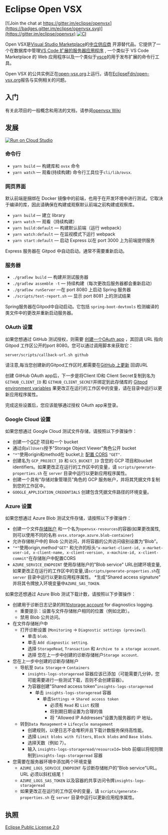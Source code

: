 # Eclipse Open VSX

[![Join the chat at https://gitter.im/eclipse/openvsx](https://badges.gitter.im/eclipse/openvsx.svg)](https://gitter.im/eclipse/openvsx)
[![CI](https://github.com/eclipse/openvsx/workflows/CI/badge.svg)](https://github.com/eclipse/openvsx/actions?query=workflow%3ACI)

Open VSX是[Visual Studio Marketplace](https://marketplace.visualstudio.com/vscode)的[中立供应商](https://projects.eclipse.org/projects/ecd.openvsx) 开源替代品。它提供了一个在数据库中管理[VS Code 扩展的服务器应用程序](https://code.visualstudio.com/api) , 一个类似于 VS Code Marketplace 的 Web 应用程序以及一个类似于[vsce](https://code.visualstudio.com/api/working-with-extensions/publishing-extension#vsce)的用于发布扩展的命令行工具。

 Open VSX 的公共实例正在[open-vsx.org](https://open-vsx.org/)上运行。请在[EclipseFdn/open-vsx.org](https://github.com/EclipseFdn/open-vsx.org)报告与实例相关的问题。

## 入门

有关此项目的一般概念和用法的文档，请参阅[openvsx Wiki](https://github.com/eclipse/openvsx/wiki) 

## 发展
[![Run on Cloud Studio](https://cs-res.codehub.cn/common/assets/icon-badge.svg)](https://cloudstudio.net#https://github.com/cloudstudio-platform/openvsx)

### 命令行

 * `yarn build` &mdash; 构建库和 `ovsx` 命令
 * `yarn watch` &mdash; 观看(持续构建)
命令行工具位于`cli/lib/ovsx`.

### 网页界面

默认前端是捆绑在 Docker 镜像中的前端，也用于在开发环境中进行测试。它取决于编译的库，因此请确保在构建或观察默认前端之前构建或观察库。

 * `yarn build` &mdash; 建立 library
 * `yarn watch` &mdash; 观看（持续构建）
 * `yarn build:default` &mdash; 构建默认前端（运行 webpack）
 * `yarn watch:default` &mdash; 在监视模式下运行 webpack
 * `yarn start:default` &mdash; 启动 Express 以在 port 3000 上为前端提供服务

 Express 服务器在 Gitpod 中自动启动。通常不需要重新启动。
 
### 服务器

 * `./gradlew build` &mdash; 构建并测试服务器
 * `./gradlew assemble -t` &mdash;  持续构建（每次更改后服务器都会重新启动）
 * `./gradlew runServer` &mdash;在 port 8080 上启动 Spring 服务器
 * `./scripts/test-report.sh` &mdash; 显示 port 8081 上的测试结果

Spring服务器在Gitpod中自动启动。它包括 `spring-boot-devtools` 检测编译的类文件中的更改并重新启动服务器。

### OAuth 设置

如果您想通过 GitHub 测试授权，则需要 [创建一个OAuth app](https://developer.github.com/apps/building-oauth-apps/creating-an-oauth-app/) ，其回调 URL 指向 Gitpod 工作区公开的port 8080。您可以通过调用脚本来获取它：

```
server/scripts/callback-url.sh github
```

请注意,每当您创建新的Gitpod工作区时,都需要在[GitHub 上更新](https://github.com/settings/developers) 回调URL

创建 GitHub OAuth app后，下一步是将Client ID和 Client Secret复制到名为`GITHUB_CLIENT_ID` 和 `GITHUB_CLIENT_SECRET`并绑定到此存储库的 [Gitpod environment variables](https://www.gitpod.io/docs/environment-variables/)  果更改正在运行的工作区中的变量，请在目录中运行以更新应用程序属性。

完成这些设置后，您应该能够通过授权 OAuth app来登录。

### Google Cloud 设置

如果您想通过 Google Cloud 测试文件存储，请按照以下步骤操作：

 * 创建一个[GCP](https://cloud.google.com/) 项目和一个 bucket
 * 通过向`allUsers`授予"Storage Object Viewer"角色公开 bucket
 *  `"*"`使用origin和method在 bucket上 [配置 CORS](https://cloud.google.com/storage/docs/configuring-cors#configure-cors-bucket)  `"GET"`.
 * 创建名为 `GCP_PROJECT_ID` 和 `GCS_BUCKET_ID` 含您的 GCP 项目和bucket identifiers。如果更改正在运行的工作区中的变量，请 `scripts/generate-properties.sh` 在 `server` 目录中运行以更新应用程序属性。
 * 创建一个具有“存储对象管理员”角色的 GCP 服务帐户，并将其凭据文件复制到您的工作区中。
 * `GOOGLE_APPLICATION_CREDENTIALS` 创建包含凭据文件路径的环境变量。


### Azure 设置

如果您想通过 Azure Blob 测试文件存储，请按照以下步骤操作：

 * 创建一个文件[存储账户](https://portal.azure.com/) 和一个名为`openvsx-resources`的容器(如果更改属性,则可以使用不同的名称 `ovsx.storage.azure.blob-container`)
 * 允许存储帐户中的 Blob 公共访问，并将容器的公共访问级别设置为“Blob”。
 * `"*"`使用origin,method`"GET"` 和允许的标头`"x-market-client-id, x-market-user-id, x-client-name, x-client-version, x-machine-id, x-client-commit"`在存储账户中配置CORS
 * `AZURE_SERVICE_ENDPOINT` 使用存储账户的"Blob service" URL创建环境变量,如果更改正在运行的工作区中的变量,请`scripts/generate-properties.sh`在 `server` 目录中运行以更新应用程序属性。
 *生成"Shared access signature" 并将其令牌放入环境变量中`AZURE_SAS_TOKEN`.

如果您还想通过 Azure Blob 测试下载计数，请按照以下步骤操作：

* 创建用于诊断日志记录的附加[storage account](https://portal.azure.com/) for diagnostics logging.
  * 重要提示：设置与文件存储帐户相同的位置（例如北欧）。
  * 禁用 Blob 公共访问。
* 在文件存储帐户中
  * 打开诊断设置 (`Monitoring` -> `Diagnostic settings (preview)`).
    * 单击 `blob`.
    * 单击 `Add diagnostic setting`.
    * 选择 `StorageRead`, `Transaction` 和 `Archive to a storage account`.
    * 选择 您在上一步中创建的诊断存储帐户`Storage account`.
* 您在上一步中创建的诊断存储帐户
  * 导航至 `Data Storage`-> `Containers`
    *  `insights-logs-storageread` 容器应该已添加（可能需要几分钟，您可能需要进行一些测试下载，否则不会创建容器）。
    * 为容器创建"Shared access token"`insights-logs-storageread` 
      * 单击 `insights-logs-storageread` 容器
        * 单击`Settings` -> `Shared access token`
          * 必须有 `Read` 和 `List` 权限
          * 将到期日期设置为合理的值
          * 将 "Allowed IP Addresses"设置为服务器的 IP 地址。
  * 转到`Data Management`-> `Lifecycle management`
    * 创建规则，以便日志不会堆积并且下载计数服务保持高性能。
    * 选择 `Limit blobs with filters`, `Block blobs` and `Base blobs`.
    * 选择天数（例如 7）。
    * 输入 `insights-logs-storageread/resourceId=` blob 前缀以将规则限制到`insights-logs-storageread` 容器
* 您需要在服务器环境中添加两个环境变量
  * `AZURE_LOGS_SERVICE_ENDPOINT` 与诊断存储帐户的“Blob service”URL。URL 必须以斜杠结尾！
  * `AZURE_LOGS_SAS_TOKEN` 以及容器的共享访问令牌`insights-logs-storageread` 
  * 如果更改正在运行的工作区中的变量，请 `scripts/generate-properties.sh` 在 `server` 目录中运行以更新应用程序属性。

## 执照

[Eclipse Public License 2.0](https://www.eclipse.org/legal/epl-2.0/)
